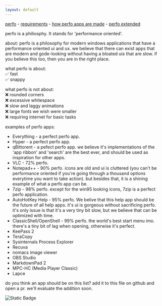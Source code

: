 ```yaml
---
layout: default
---
```

[perfo](index.md) - [requirements](<./requirements to be perfo.html>) - [how perfo apps are made](<./how perfo apps are made.html>) - [perfo extended](<./perfo extended.html>)

perfo is a philiosphy. It stands for 'performance oriented'.

about:
perfo is a philosophy for modern windows applications that have a performance oriented ui and ux. we believe that there can exist apps that are modern and gode-looking without having a bloated uis that are slow. if you believe this too, then you are in the right place. 

what perfo is about:  
✅ fast  
✅ snappy  

what perfo is not about:  
❌ rounded corners  
❌ excessive whitespace  
❌ slow and laggy animations  
❌ large fonts we wish were smaller  
❌ requiring internet for basic tasks  

examples of perfo apps:
* Everything - a perfect perfo app.
* Hyper - a perfect perfo app.
* qBittorent - a pefect perfo app. we believe it's implementations of the 'app ribbon' and 'search' are the best ever, and should be used as inspiration for other apps.
* VLC - 72% perfo.
* Notepad++ - 90% perfo. icons are old and ui is cluttered (you can't be performance oriented if you're going through a thousand options everytime you want to take action). but besides that, it is a shining example of what a perfo app can be.
* 7zip - 98% perfo. except for the win95 looking icons, 7zip is a perfect perfo application.
* AutoHotKey Help - 95% perfo. We belive that this help app should be the future of all help apps. it's ui is gorgeous without sacrificing perfo. it's only issue is that it's a very tiny bit slow, but we believe that can be optimized with time.
* ClassicShell/OpenShell - 99% perfo. the world's best start menu imo. there's a tiny bit of lag when opening, otherwise it's perfect.
* KeePass 2
* TeraCopy
* Sysinternals Process Explorer
* Recuva
* nomacs image viewer
* OBS Studio
* MarkdownPad 2
* MPC-HC (Media Player Classic)
* Lapce

do you think an app should be on this list? add it to this file on github and open a pr. we'll evaluate the addition soon. 

![Static Badge](https://img.shields.io/badge/perfo-yes-red?link=https%3A%2F%2Fperfo-github.github.io%2Fwebsite%2F)
